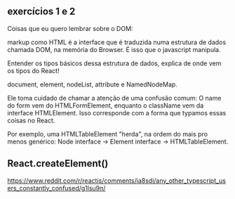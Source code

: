 ## exercícios 1 e 2
Coisas que eu quero lembrar sobre o DOM:

markup como HTML é a interface que é traduzida numa estrutura de dados chamada
DOM, na memória do Browser. É isso que o javascript manipula.

Entender os tipos básicos dessa estrutura de dados, explica de onde vem os tipos
do React!

document, element, nodeList, attribute e NamedNodeMap.

Ele toma cuidado de chamar a atenção de uma confusão comum: O name do form vem
do HTMLFormElement, enquanto o className vem da interface HTMLElement. Isso
corresponde com a forma que typamos essas coisas no React.

Por exemplo, uma HTMLTableElement "herda", na ordem do mais pro menos genérico:
Node interface -> Element interface -> HTMLTableElement.

## React.createElement()

https://www.reddit.com/r/reactjs/comments/ia8sdi/any_other_typescript_users_constantly_confused/g1lsu9n/

